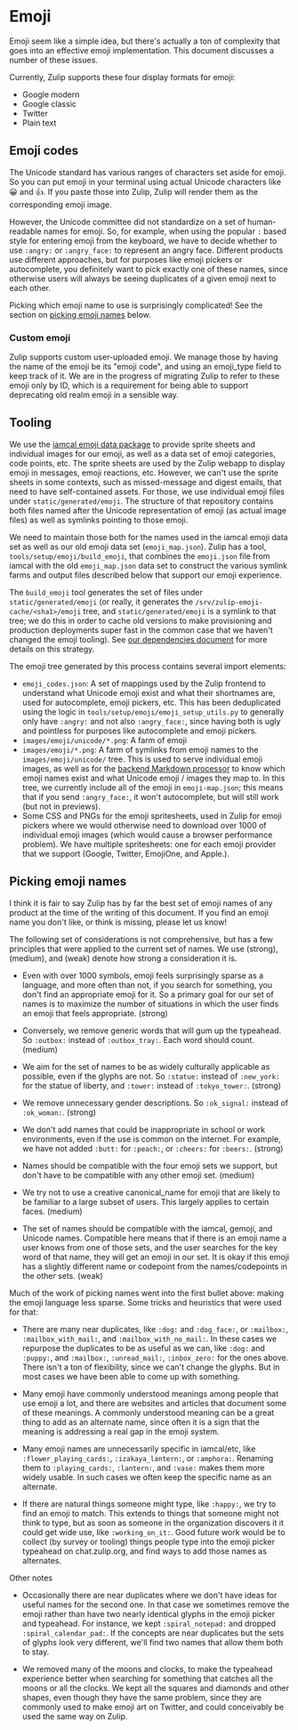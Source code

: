 # Emoji

Emoji seem like a simple idea, but there's actually a ton of
complexity that goes into an effective emoji implementation. This
document discusses a number of these issues.

Currently, Zulip supports these four display formats for emoji:

- Google modern
- Google classic
- Twitter
- Plain text

## Emoji codes

The Unicode standard has various ranges of characters set aside for
emoji. So you can put emoji in your terminal using actual Unicode
characters like 😀 and 👍. If you paste those into Zulip, Zulip will
render them as the corresponding emoji image.

However, the Unicode committee did not standardize on a set of
human-readable names for emoji. So, for example, when using the
popular `:` based style for entering emoji from the keyboard, we have
to decide whether to use `:angry:` or `:angry_face:` to represent an
angry face. Different products use different approaches, but for
purposes like emoji pickers or autocomplete, you definitely want to
pick exactly one of these names, since otherwise users will always be
seeing duplicates of a given emoji next to each other.

Picking which emoji name to use is surprisingly complicated! See the
section on [picking emoji names](#picking-emoji-names) below.

### Custom emoji

Zulip supports custom user-uploaded emoji. We manage those by having
the name of the emoji be its "emoji code", and using an emoji_type
field to keep track of it. We are in the progress of migrating Zulip
to refer to these emoji only by ID, which is a requirement for being
able to support deprecating old realm emoji in a sensible way.

## Tooling

We use the [iamcal emoji data package][iamcal] to provide sprite
sheets and individual images for our emoji, as well as a data set of
emoji categories, code points, etc. The sprite sheets are used
by the Zulip webapp to display emoji in messages, emoji reactions,
etc. However, we can't use the sprite sheets in some contexts, such
as missed-message and digest emails, that need to have self-contained
assets. For those, we use individual emoji files under
`static/generated/emoji`. The structure of that repository contains
both files named after the Unicode representation of emoji (as actual
image files) as well as symlinks pointing to those emoji.

We need to maintain those both for the names used in the iamcal emoji
data set as well as our old emoji data set (`emoji_map.json`). Zulip
has a tool, `tools/setup/emoji/build_emoji`, that combines the
`emoji.json` file from iamcal with the old `emoji_map.json` data set
to construct the various symlink farms and output files described
below that support our emoji experience.

The `build_emoji` tool generates the set of files under
`static/generated/emoji` (or really, it generates the
`/srv/zulip-emoji-cache/<sha1>/emoji` tree, and
`static/generated/emoji` is a symlink to that tree; we do this in
order to cache old versions to make provisioning and production
deployments super fast in the common case that we haven't changed the
emoji tooling). See [our dependencies document](../subsystems/dependencies.md)
for more details on this strategy.

The emoji tree generated by this process contains several import elements:

- `emoji_codes.json`: A set of mappings used by the Zulip frontend to
  understand what Unicode emoji exist and what their shortnames are,
  used for autocomplete, emoji pickers, etc. This has been
  deduplicated using the logic in
  `tools/setup/emoji/emoji_setup_utils.py` to generally only have
  `:angry:` and not also `:angry_face:`, since having both is ugly and
  pointless for purposes like autocomplete and emoji pickers.
- `images/emoji/unicode/*.png`: A farm of emoji
- `images/emoji/*.png`: A farm of symlinks from emoji names to the
  `images/emoji/unicode/` tree. This is used to serve individual emoji
  images, as well as for the
  [backend Markdown processor](../subsystems/markdown.md) to know which emoji
  names exist and what Unicode emoji / images they map to. In this
  tree, we currently include all of the emoji in `emoji-map.json`;
  this means that if you send `:angry_face:`, it won't autocomplete,
  but will still work (but not in previews).
- Some CSS and PNGs for the emoji spritesheets, used in Zulip for
  emoji pickers where we would otherwise need to download over 1000 of
  individual emoji images (which would cause a browser performance
  problem). We have multiple spritesheets: one for each emoji
  provider that we support (Google, Twitter, EmojiOne, and Apple.).

[iamcal]: https://github.com/iamcal/emoji-data

## Picking emoji names

I think it is fair to say Zulip has by far the best set of emoji names of
any product at the time of the writing of this document. If you find an
emoji name you don't like, or think is missing, please let us know!

The following set of considerations is not comprehensive, but has a few
principles that were applied to the current set of names. We use (strong),
(medium), and (weak) denote how strong a consideration it is.

- Even with over 1000 symbols, emoji feels surprisingly sparse as a language,
  and more often than not, if you search for something, you don't find an
  appropriate emoji for it. So a primary goal for our set of names is to
  maximize the number of situations in which the user finds an emoji that
  feels appropriate. (strong)

- Conversely, we remove generic words that will gum up the typeahead. So
  `:outbox:` instead of `:outbox_tray:`. Each word should count. (medium)

- We aim for the set of names to be as widely culturally applicable as
  possible, even if the glyphs are not. So `:statue:` instead of
  `:new_york:` for the statue of liberty, and `:tower:` instead of
  `:tokyo_tower:`. (strong)

- We remove unnecessary gender descriptions. So `:ok_signal:` instead of
  `:ok_woman:`. (strong)

- We don't add names that could be inappropriate in school or work
  environments, even if the use is common on the internet. For example, we
  have not added `:butt:` for `:peach:`, or `:cheers:` for
  `:beers:`. (strong)

- Names should be compatible with the four emoji sets we support, but don't
  have to be compatible with any other emoji set. (medium)

- We try not to use a creative canonical_name for emoji that are likely to
  be familiar to a large subset of users. This largely applies to certain
  faces. (medium)

- The set of names should be compatible with the iamcal, gemoji, and Unicode
  names. Compatible here means that if there is an emoji name a user knows
  from one of those sets, and the user searches for the key word of that
  name, they will get an emoji in our set. It is okay if this emoji has a
  slightly different name or codepoint from the names/codepoints in the
  other sets. (weak)

Much of the work of picking names went into the first bullet above: making
the emoji language less sparse. Some tricks and heuristics that were used
for that:

- There are many near duplicates, like `:dog:` and `:dog_face:`, or
  `:mailbox:`, `:mailbox_with_mail:`, and `:mailbox_with_no_mail:`. In these
  cases we repurpose the duplicates to be as useful as we can, like `:dog:`
  and `:puppy:`, and `:mailbox:`, `:unread_mail:`, `:inbox_zero:` for the
  ones above. There isn't a ton of flexibility, since we can't change the
  glyphs. But in most cases we have been able to come up with something.

- Many emoji have commonly understood meanings among people that use emoji a
  lot, and there are websites and articles that document some of these
  meanings. A commonly understood meaning can be a great thing to add as an
  alternate name, since often it is a sign that the meaning is addressing a
  real gap in the emoji system.

- Many emoji names are unnecessarily specific in iamcal/etc, like
  `:flower_playing_cards:`, `:izakaya_lantern:`, or `:amphora:`. Renaming
  them to `:playing_cards:`, `:lantern:`, and `:vase:` makes them more
  widely usable. In such cases we often keep the specific name as an
  alternate.

- If there are natural things someone might type, like `:happy:`, we try to
  find an emoji to match. This extends to things that someone might not
  think to type, but as soon as someone in the organization discovers it it
  could get wide use, like `:working_on_it:`. Good future work would be to
  collect (by survey or tooling) things people type into the emoji picker
  typeahead on chat.zulip.org, and find ways to add those names as
  alternates.

Other notes

- Occasionally there are near duplicates where we don't have ideas for
  useful names for the second one. In that case we sometimes remove the
  emoji rather than have two nearly identical glyphs in the emoji picker and
  typeahead. For instance, we kept `:spiral_notepad:` and dropped
  `:spiral_calendar_pad:`. If the concepts are near duplicates but the sets
  of glyphs look very different, we'll find two names that allow them both
  to stay.

- We removed many of the moons and clocks, to make the typeahead experience
  better when searching for something that catches all the moons or all the
  clocks. We kept all the squares and diamonds and other shapes, even though
  they have the same problem, since they are commonly used to make emoji art
  on Twitter, and could conceivably be used the same way on Zulip.
